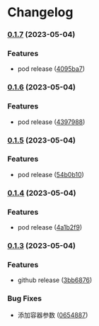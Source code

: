 # Changelog

### [0.1.7](https://www.github.com/yaochenfeng/RXKit/compare/v0.1.6...v0.1.7) (2023-05-04)


### Features

* pod release ([4095ba7](https://www.github.com/yaochenfeng/RXKit/commit/4095ba7b25ee2812b244c6e23118dc65dcaca752))

### [0.1.6](https://www.github.com/yaochenfeng/RXKit/compare/v0.1.5...v0.1.6) (2023-05-04)


### Features

* pod release ([4397988](https://www.github.com/yaochenfeng/RXKit/commit/43979880e5cad734e68069ff082c31d8f4f7656c))

### [0.1.5](https://www.github.com/yaochenfeng/RXKit/compare/v0.1.4...v0.1.5) (2023-05-04)


### Features

* pod release ([54b0b10](https://www.github.com/yaochenfeng/RXKit/commit/54b0b10e54abc744688ebfc3c01074292e13fe38))

### [0.1.4](https://www.github.com/yaochenfeng/RXKit/compare/v0.1.3...v0.1.4) (2023-05-04)


### Features

* pod release ([4a1b2f9](https://www.github.com/yaochenfeng/RXKit/commit/4a1b2f980374181740745db0b82e1a1a3c9bbede))

### [0.1.3](https://www.github.com/yaochenfeng/RXKit/compare/v0.1.2...v0.1.3) (2023-05-04)


### Features

* github release ([3bb6876](https://www.github.com/yaochenfeng/RXKit/commit/3bb68763dbe452206248d15dc4b92d2094236268))


### Bug Fixes

* 添加容器参数 ([0654887](https://www.github.com/yaochenfeng/RXKit/commit/0654887861f2fd120cae3dc51a929128affa0b9c))
